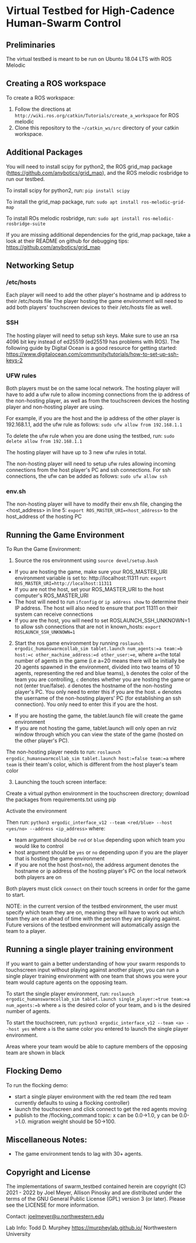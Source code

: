 Virtual Testbed for High-Cadence Human-Swarm Control
=============================
## Preliminaries
The virtual testbed is meant to be run on Ubuntu 18.04 LTS with ROS Melodic

## Creating a ROS workspace
To create a ROS workspace:
1. Follow the directions at `http://wiki.ros.org/catkin/Tutorials/create_a_workspace` for ROS melodic
2. Clone this repository to the `~/catkin_ws/src` directory of your catkin workspace.

## Additional Packages
You will need to install scipy for python2, the ROS grid_map package (https://github.com/anybotics/grid_map), and the ROS melodic rosbridge to run our testbed.

To install scipy for python2, run:
`pip install scipy`

To install the grid_map package, run:
`sudo apt install ros-melodic-grid-map`

To install ROs melodic rosbridge, run:
`sudo apt install ros-melodic-rosbridge-suite`

If you are missing additional dependencies for the grid_map package, take a look at their README on github for debugging tips: https://github.com/anybotics/grid_map

## Networking Setup
### /etc/hosts
Each player will need to add the other player's hostname and ip address to their /etc/hosts file
The player hosting the game environment will need to add both players' touchscreen devices to their /etc/hosts file as well.

### SSH
The hosting player will need to setup ssh keys. Make sure to use an rsa 4096 bit key instead of ed25519 (ed25519 has problems with ROS).
The following guide by Digital Ocean is a good resource for getting started:
https://www.digitalocean.com/community/tutorials/how-to-set-up-ssh-keys-2

### UFW rules
Both players must be on the same local network. The hosting player will have to add a ufw rule to allow incoming connections from the ip address of the non-hosting player, as well as from the touchscreen devices the hosting player and non-hosting player are using.

For example, if you are the host and the ip address of the other player is 192.168.1.1, add the ufw rule as follows:
`sudo ufw allow from 192.168.1.1`

To delete the ufw rule when you are done using the testbed, run:
`sudo delete allow from 192.168.1.1`

The hosting player will have up to 3 new ufw rules in total. 

The non-hosting player will need to setup ufw rules allowing incoming connections from the host player's PC and ssh connections.
For ssh connections, the ufw can be added as follows:
`sudo ufw allow ssh`

### env.sh
The non-hosting player will have to modify their env.sh file, changing the <host_address> in line 5:
`export ROS_MASTER_URI=<host_address>`
to the host_address of the hosting PC


## Running the Game Environment
To Run the Game Environment:
1. Source the ros environment using `source devel/setup.bash`
- If you are hosting the game, make sure your ROS_MASTER_URI environment variable is set to: http://localhost:11311
  run: `export ROS_MASTER_URI=http://localhost:11311`
- If you are not the host, set your ROS_MASTER_URI to the host computer's ROS_MASTER_URI
- The host will need to run `ifconfig` or `ip address show` to determine their IP address. The host will also need to ensure that port 11311 on their system can receive connections
- If you are the host, you will need to set ROSLAUNCH_SSH_UNKNOWN=1 to allow ssh connections that are not in known_hosts:
  `export ROSLAUNCH_SSH_UNKNOWN=1`

2. Start the ros game environment  by running `roslaunch ergodic_humanswarmcollab_sim tablet.launch num_agents:=a team:=b host:=c other_machine_address:=d other_user:=e`,
where `a`=the total number of agents in the game (i.e a=20 means there will be initially be 20 agents spawned in the environment, divided into two teams of 10 agents, representing the red and blue teams),
`b` denotes the color of the team you are controlling,
`c` denotes whether you are hosting the game or not (enter true/false).
`d` denotes the hostname of the non-hosting player's PC. You only need to enter this if you are the host.
`e` denotes the username of the non-hosting players' PC (for establishing an ssh connection). You only need to enter this if you are the host.
- If you are hosting the game, the tablet.launch file will create the game environment
- If you are not hosting the game, tablet.launch will only open an rviz window through which you can view the state of the game (hosted on the other player's PC).

The non-hosting player needs to run:
`roslaunch ergodic_humanswarmcollab_sim tablet.launch host:=false team:=a`
where `team` is their team's color, which is different from the host player's team color

3. Launching the touch screen interface:

Create a virtual python environment in the touchscreen directory; download the packages from requirements.txt using pip

Activate the environment

Then run:
`python3 ergodic_interface_v12 --team <red/blue> --host <yes/no> --address <ip_address>` where:
- team argument should be `red` or `blue` depending upon which team you would like to control
- host argument should be `yes` or `no` depending upon if you are the player that is hosting the game environment 
- if you are not the host (host=no), the address argument denotes the hostname or ip address of the hosting player's PC on the local network both players are on

Both players must click `connect` on their touch screens in order for the game to start. 

NOTE: in the current version of the testbed environment, the user must specify which team they are on, meaning they will have to work out which team they are on ahead of time with the person they are playing against. Future versions of the testbed environment will automatically assign the team to a player.

## Running a single player training environment
If you want to gain a better understanding of how your swarm responds to touchscreen input without playing against another player, you can run a single player training environment with one team that shows you were your team would capture agents on the opposing team.

To start the single player environment, run:
`roslaunch ergodic_humanswarmcollab_sim tablet.launch single_player:=true team:=a num_agents:=b`
where `a` is the desired color of your team, and `b` is the desired number of agents.

To start the touchscreen, run:
`python3 ergodic_interface_v12 --team <a> --host yes`
where `a` is the same color you entered to launch the single player environment.

Areas where your team would be able to capture members of the opposing team are shown in black

## Flocking Demo
To run the flocking demo:
- start a single player environment with the red team (the red team currently defaults to using a flocking controller)
- launch the touchscreen and click connect to get the red agents moving
- publish to the /flocking_command topic: x can be 0.0->1.0, y can be 0.0->1.0. migration weight should be 50->100.

## Miscellaneous Notes:
- The game environment tends to lag with  30+ agents.

## Copyright and License
The implementations of swarm_testbed contained herein are copyright (C) 2021 - 2022 by Joel Meyer, Allison Pinosky and are distributed under the terms of the GNU General Public License (GPL) version 3 (or later). Please see the LICENSE for more information.

Contact: joelmeyer@u.northwestern.edu

Lab Info: Todd D. Murphey https://murpheylab.github.io/ Northwestern University

